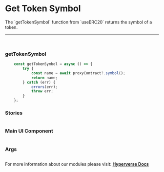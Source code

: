 # Get Token Symbol

<p> The `getTokenSymbol` function from `useERC20` returns the symbol of a token. </p>

---

<br>

### getTokenSymbol

```jsx
	const getTokenSymbol = async () => {
		try {
			const name = await proxyContract?.symbol();
			return name;
		} catch (err) {
			errors(err);
			throw err;
		}
	};
```

### Stories

```jsx

```

### Main UI Component

```jsx

```

### Args

```jsx

```

For more information about our modules please visit: [**Hyperverse Docs**](docs.hyperverse.dev)
